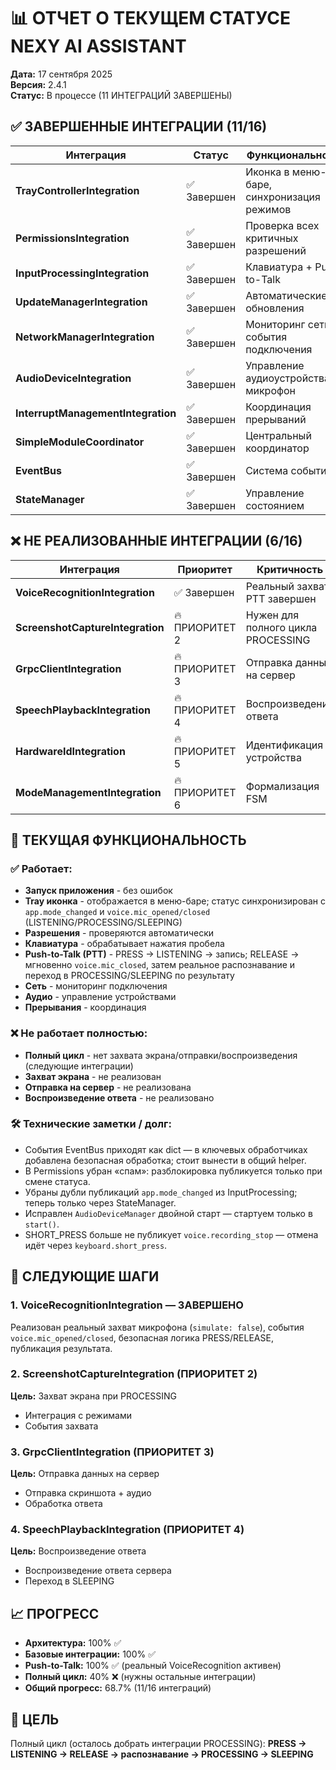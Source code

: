 # 📊 ОТЧЕТ О ТЕКУЩЕМ СТАТУСЕ NEXY AI ASSISTANT

**Дата:** 17 сентября 2025  
**Версия:** 2.4.1  
**Статус:** В процессе (11 ИНТЕГРАЦИЙ ЗАВЕРШЕНЫ)

## ✅ **ЗАВЕРШЕННЫЕ ИНТЕГРАЦИИ (11/16)**

| **Интеграция** | **Статус** | **Функциональность** |
|----------------|------------|---------------------|
| **TrayControllerIntegration** | ✅ Завершен | Иконка в меню-баре, синхронизация режимов |
| **PermissionsIntegration** | ✅ Завершен | Проверка всех критичных разрешений |
| **InputProcessingIntegration** | ✅ Завершен | Клавиатура + Push-to-Talk |
| **UpdateManagerIntegration** | ✅ Завершен | Автоматические обновления |
| **NetworkManagerIntegration** | ✅ Завершен | Мониторинг сети, события подключения |
| **AudioDeviceIntegration** | ✅ Завершен | Управление аудиоустройствами, микрофон |
| **InterruptManagementIntegration** | ✅ Завершен | Координация прерываний |
| **SimpleModuleCoordinator** | ✅ Завершен | Центральный координатор |
| **EventBus** | ✅ Завершен | Система событий |
| **StateManager** | ✅ Завершен | Управление состоянием |

## ❌ **НЕ РЕАЛИЗОВАННЫЕ ИНТЕГРАЦИИ (6/16)**

| **Интеграция** | **Приоритет** | **Критичность** |
|----------------|---------------|-----------------|
| **VoiceRecognitionIntegration** | ✅ Завершен | Реальный захват, PTT завершен |
| **ScreenshotCaptureIntegration** | 🔥 ПРИОРИТЕТ 2 | Нужен для полного цикла PROCESSING |
| **GrpcClientIntegration** | 🔥 ПРИОРИТЕТ 3 | Отправка данных на сервер |
| **SpeechPlaybackIntegration** | 🔥 ПРИОРИТЕТ 4 | Воспроизведение ответа |
| **HardwareIdIntegration** | 🔥 ПРИОРИТЕТ 5 | Идентификация устройства |
| **ModeManagementIntegration** | 🔥 ПРИОРИТЕТ 6 | Формализация FSM |

## 🎯 **ТЕКУЩАЯ ФУНКЦИОНАЛЬНОСТЬ**

### **✅ Работает:**
- **Запуск приложения** - без ошибок
- **Tray иконка** - отображается в меню-баре; статус синхронизирован с `app.mode_changed` и `voice.mic_opened/closed` (LISTENING/PROCESSING/SLEEPING)
- **Разрешения** - проверяются автоматически
- **Клавиатура** - обрабатывает нажатия пробела
- **Push-to-Talk (PTT)** - PRESS → LISTENING → запись; RELEASE → мгновенно `voice.mic_closed`, затем реальное распознавание и переход в PROCESSING/SLEEPING по результату
- **Сеть** - мониторинг подключения
- **Аудио** - управление устройствами
- **Прерывания** - координация

### **❌ Не работает полностью:**
- **Полный цикл** - нет захвата экрана/отправки/воспроизведения (следующие интеграции)
- **Захват экрана** - не реализован
- **Отправка на сервер** - не реализована
- **Воспроизведение ответа** - не реализовано

### **🛠 Технические заметки / долг:**
- События EventBus приходят как dict — в ключевых обработчиках добавлена безопасная обработка; стоит вынести в общий helper.
- В Permissions убран «спам»: разблокировка публикуется только при смене статуса.
- Убраны дубли публикаций `app.mode_changed` из InputProcessing; теперь только через StateManager.
- Исправлен `AudioDeviceManager` двойной старт — стартуем только в `start()`.
- SHORT_PRESS больше не публикует `voice.recording_stop` — отмена идёт через `keyboard.short_press`.

## 🚀 **СЛЕДУЮЩИЕ ШАГИ**

### **1. VoiceRecognitionIntegration** — ЗАВЕРШЕНО
Реализован реальный захват микрофона (`simulate: false`), события `voice.mic_opened/closed`, безопасная логика PRESS/RELEASE, публикация результата.

### **2. ScreenshotCaptureIntegration** (ПРИОРИТЕТ 2)
**Цель:** Захват экрана при PROCESSING
- Интеграция с режимами
- События захвата

### **3. GrpcClientIntegration** (ПРИОРИТЕТ 3)
**Цель:** Отправка данных на сервер
- Отправка скриншота + аудио
- Обработка ответа

### **4. SpeechPlaybackIntegration** (ПРИОРИТЕТ 4)
**Цель:** Воспроизведение ответа
- Воспроизведение ответа сервера
- Переход в SLEEPING

## 📈 **ПРОГРЕСС**

- **Архитектура:** 100% ✅
- **Базовые интеграции:** 100% ✅
- **Push-to-Talk:** 100% ✅ (реальный VoiceRecognition активен)
- **Полный цикл:** 40% ❌ (нужны остальные интеграции)
- **Общий прогресс:** 68.7% (11/16 интеграций)

## 🎯 **ЦЕЛЬ**

Полный цикл (осталось добрать интеграции PROCESSING):
**PRESS → LISTENING → RELEASE → распознавание → PROCESSING → SLEEPING**
